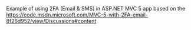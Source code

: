 ﻿Example of using 2FA (Email & SMS) in ASP.NET MVC 5 app based on the https://code.msdn.microsoft.com/MVC-5-with-2FA-email-8f26d952/view/Discussions#content